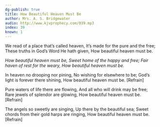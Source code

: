 ```yaml
---
dg-publish: true
title: How Beautiful Heaven Must Be
author: Mrs. A. S. Bridgewater
audio: http://www.kjvprophecy.com/039.mp3
index: 39
known: 1
---
```


We read of a place that’s called heaven,
It’s made for the pure and the free;
These truths in God’s Word He hath given,
How beautiful heaven must be.

*How beautiful heaven must be,
Sweet home of the happy and free;
Fair haven of rest for the weary,
How beautiful heaven must be.*

In heaven no drooping nor pining,
No wishing for elsewhere to be;
God’s light is forever there shining,
How beautiful heaven must be. [Refrain]

Pure waters of life there are flowing,
And all who will drink may be free;
Rare jewels of splendor are glowing,
How beautiful heaven must be. [Refrain]

The angels so sweetly are singing,
Up there by the beautiful sea;
Sweet chords from their gold harps are ringing,
How beautiful heaven must be. [Refrain]